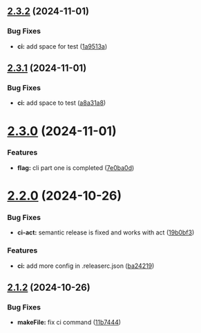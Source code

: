 ## [2.3.2](https://github.com/babakDoraniArab/todo-cli/compare/v2.3.1...v2.3.2) (2024-11-01)


### Bug Fixes

* **ci:** add space for test ([1a9513a](https://github.com/babakDoraniArab/todo-cli/commit/1a9513a408eae07ced2439996a7ed9cd2f28a2d9))

## [2.3.1](https://github.com/babakDoraniArab/todo-cli/compare/v2.3.0...v2.3.1) (2024-11-01)


### Bug Fixes

* **ci:** add space to test ([a8a31a8](https://github.com/babakDoraniArab/todo-cli/commit/a8a31a8f5ae552af865ce22b6059b591783da683))

# [2.3.0](https://github.com/babakDoraniArab/todo-cli/compare/v2.2.0...v2.3.0) (2024-11-01)


### Features

* **flag:** cli part one is completed ([7e0ba0d](https://github.com/babakDoraniArab/todo-cli/commit/7e0ba0d8bb83806d98c71491345cfe2644c33721))

# [2.2.0](https://github.com/babakDoraniArab/todo-cli/compare/v2.1.2...v2.2.0) (2024-10-26)


### Bug Fixes

* **ci-act:** semantic release is fixed and works with act ([19b0bf3](https://github.com/babakDoraniArab/todo-cli/commit/19b0bf378c882960c7c16ebfbfa83031ecf1fb26))


### Features

* **ci:** add more config in .releaserc.json ([ba24219](https://github.com/babakDoraniArab/todo-cli/commit/ba2421975c47bed88242f2369a56d7651f3acaf5))

## [2.1.2](https://github.com/babakDoraniArab/todo-cli/compare/v2.1.1...v2.1.2) (2024-10-26)


### Bug Fixes

* **makeFile:** fix ci command ([11b7444](https://github.com/babakDoraniArab/todo-cli/commit/11b7444b7fd78a545384fe421a82bfe87f57de3a))
